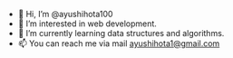 - 👋 Hi, I’m @ayushihota100
- 👀 I’m interested in web development.
- 🌱 I’m currently learning data structures and algorithms.
- 📫 You can reach me via mail ayushihota1@gmail.com

<!---
ayushihota100/ayushihota100 is a ✨ special ✨ repository because its `README.md` (this file) appears on your GitHub profile.
You can click the Preview link to take a look at your changes.
--->
